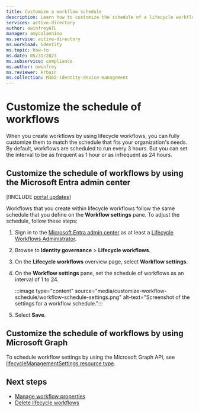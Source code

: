 ```yaml
---
title: Customize a workflow schedule
description: Learn how to customize the schedule of a lifecycle workflow.
services: active-directory
author: owinfreyATL
manager: amycolannino
ms.service: active-directory
ms.workload: identity
ms.topic: how-to
ms.date: 05/31/2023
ms.subservice: compliance
ms.author: owinfrey
ms.reviewer: krbain
ms.collection: M365-identity-device-management
---
```


# Customize the schedule of workflows

When you create workflows by using lifecycle workflows, you can fully customize them to match the schedule that fits your organization's needs. By default, workflows are scheduled to run every 3 hours. But you can set the interval to be as frequent as 1 hour or as infrequent as 24 hours.

## Customize the schedule of workflows by using the Microsoft Entra admin center

[!INCLUDE [portal updates](~/articles/active-directory/includes/portal-update.md)]

Workflows that you create within lifecycle workflows follow the same schedule that you define on the **Workflow settings** pane. To adjust the schedule, follow these steps:

1. Sign in to the [Microsoft Entra admin center](https://entra.microsoft.com) as at least a [Lifecycle Workflows Administrator](~/identity/role-based-access-control/permissions-reference.md#lifecycle-workflows-administrator).

1. Browse to **Identity governance** > **Lifecycle workflows**.

1. On the **Lifecycle workflows** overview page, select **Workflow settings**.

1. On the **Workflow settings** pane, set the schedule of workflows as an interval of 1 to 24.

   :::image type="content" source="media/customize-workflow-schedule/workflow-schedule-settings.png" alt-text="Screenshot of the settings for a workflow schedule.":::
1. Select **Save**.

## Customize the schedule of workflows by using Microsoft Graph

To schedule workflow settings by using the Microsoft Graph API, see [lifecycleManagementSettings resource type](/graph/api/resources/identitygovernance-lifecyclemanagementsettings).

## Next steps

- [Manage workflow properties](manage-workflow-properties.md)
- [Delete lifecycle workflows](delete-lifecycle-workflow.md)
